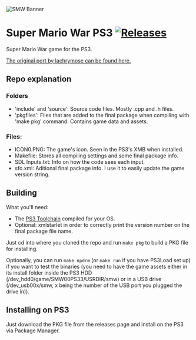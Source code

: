 ![SMW Banner](http://smw.supersanctuary.net/site/logo.png)

# Super Mario War PS3 [![Releases](https://img.shields.io/github/release/blckbearx/SMW-ps3)](https://github.com/blckbearx/SMW-ps3/releases/latest)

Super Mario War game for the PS3.

[The original port by lachrymose can be found here.](https://gamebrew.org/images/1/18/SuperMarioWar_R2.zip)

## Repo explanation

### Folders
* 'include' and 'source': Source code files. Mostly .cpp and .h files.
* 'pkgfiles': Files that are added to the final package when compiling with 'make pkg' command. Contains game data and assets.
### Files:
* ICON0.PNG: The game's icon. Seen in the PS3's XMB when installed.
* Makefile: Stores all compiling settings and some final package info.
* SDL Inputs.txt: Info on how the code sees each input.
* sfo.xml: Aditional final package info. I use it to easily update the game version string.

## Building

What you'll need:

* The [PS3 Toolchain](https://github.com/ps3dev/ps3toolchain) compiled for your OS.
* Optional: xmlstarlet in order to correctly print the version number on the final package file name.

Just cd into where you cloned the repo and run ```make pkg``` to build a PKG file for installing.

Optionally, you can run ```make npdrm``` (or ```make run``` if you have PS3Load set up) if you want to test the binaries (you need to have the game assets either in its install folder inside the PS3 HDD (/dev_hdd0/game/SMW00PS33/USRDIR/smw) or in a USB drive (/dev_usb00x/smw, x being the number of the USB port you plugged the drive in)).

## Installing on PS3

Just download the PKG file from the releases page and install on the PS3 via Package Manager.
